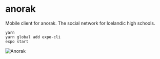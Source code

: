 # anorak

Mobile client for anorak. The social network for Icelandic high schools.


```
yarn
yarn global add expo-cli
expo start
```

![Anorak](https://valtyr.is/myndir/11.jpg)


